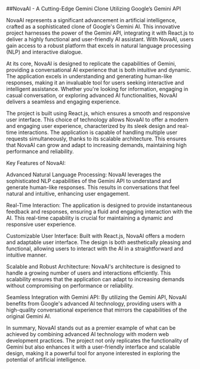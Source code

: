 ##NovaAI - A Cutting-Edge Gemini Clone Utilizing Google’s Gemini API

NovaAI represents a significant advancement in artificial intelligence, crafted as a sophisticated clone of Google's Gemini AI. This innovative project harnesses the power of the Gemini API, integrating it with React.js to deliver a highly functional and user-friendly AI assistant. With NovaAI, users gain access to a robust platform that excels in natural language processing (NLP) and interactive dialogue.

At its core, NovaAI is designed to replicate the capabilities of Gemini, providing a conversational AI experience that is both intuitive and dynamic. The application excels in understanding and generating human-like responses, making it an invaluable tool for users seeking interactive and intelligent assistance. Whether you're looking for information, engaging in casual conversation, or exploring advanced AI functionalities, NovaAI delivers a seamless and engaging experience.

The project is built using React.js, which ensures a smooth and responsive user interface. This choice of technology allows NovaAI to offer a modern and engaging user experience, characterized by its sleek design and real-time interactions. The application is capable of handling multiple user requests simultaneously, thanks to its scalable architecture. This ensures that NovaAI can grow and adapt to increasing demands, maintaining high performance and reliability.

Key Features of NovaAI:

Advanced Natural Language Processing: NovaAI leverages the sophisticated NLP capabilities of the Gemini API to understand and generate human-like responses. This results in conversations that feel natural and intuitive, enhancing user engagement.

Real-Time Interaction: The application is designed to provide instantaneous feedback and responses, ensuring a fluid and engaging interaction with the AI. This real-time capability is crucial for maintaining a dynamic and responsive user experience.

Customizable User Interface: Built with React.js, NovaAI offers a modern and adaptable user interface. The design is both aesthetically pleasing and functional, allowing users to interact with the AI in a straightforward and intuitive manner.

Scalable and Robust Architecture: NovaAI's architecture is designed to handle a growing number of users and interactions efficiently. This scalability ensures that the application can adapt to increasing demands without compromising on performance or reliability.

Seamless Integration with Gemini API: By utilizing the Gemini API, NovaAI benefits from Google's advanced AI technology, providing users with a high-quality conversational experience that mirrors the capabilities of the original Gemini AI.

In summary, NovaAI stands out as a premier example of what can be achieved by combining advanced AI technology with modern web development practices. The project not only replicates the functionality of Gemini but also enhances it with a user-friendly interface and scalable design, making it a powerful tool for anyone interested in exploring the potential of artificial intelligence.
